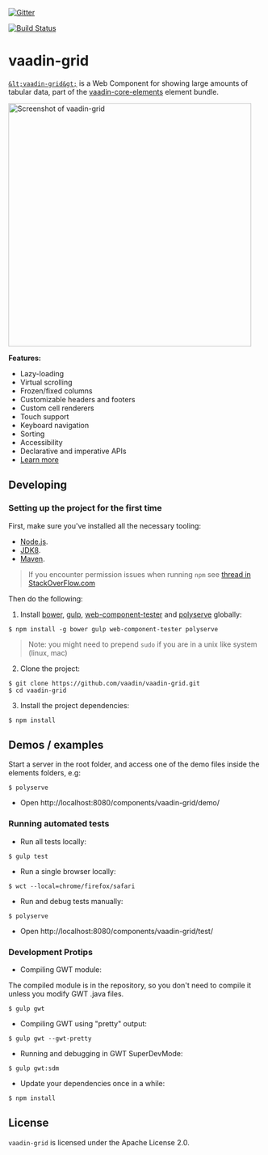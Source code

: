 
[![Gitter](https://badges.gitter.im/Join%20Chat.svg)](https://gitter.im/vaadin/vaadin-core-elements?utm_source=badge&utm_medium=badge&utm_campaign=pr-badge)

[![Build Status](https://travis-ci.org/vaadin/vaadin-grid.svg?branch=master)](https://travis-ci.org/vaadin/vaadin-grid)

# vaadin-grid

[`&lt;vaadin-grid&gt;`](https://vaadin.com/elements/-/element/vaadin-grid) is a Web Component for showing large amounts of tabular data, part of the [vaadin-core-elements](https://vaadin.com/elements) element bundle.

[<img src="https://github.com/vaadin/vaadin-grid/raw/master/screenshot.png" width="481" alt="Screenshot of vaadin-grid" />](https://vaadin.com/elements/-/element/vaadin-grid)

**Features:**
 - Lazy-loading
 - Virtual scrolling
 - Frozen/fixed columns
 - Customizable headers and footers
 - Custom cell renderers
 - Touch support
 - Keyboard navigation
 - Sorting
 - Accessibility
 - Declarative and imperative APIs
 - [Learn more](https://vaadin.com/elements/-/element/vaadin-grid)

## Developing

### Setting up the project for the first time

First, make sure you've installed all the necessary tooling:
- [Node.js](http://nodejs.org).
- [JDK8](http://www.oracle.com/technetwork/java/javase/downloads/index.html).
- [Maven](http://maven.apache.org/download.cgi).

> If you encounter permission issues when running `npm` see [thread in StackOverFlow.com](http://stackoverflow.com/questions/16151018/npm-throws-error-without-sudo)

Then do the following:

1. Install [bower](https://www.npmjs.com/package/bower), [gulp](https://www.npmjs.com/package/gulp), [web-component-tester](https://www.npmjs.com/package/web-component-tester) and [polyserve](https://www.npmjs.com/package/polyserve) globally:
 ```shell
 $ npm install -g bower gulp web-component-tester polyserve
 ```

 > Note: you might need to prepend `sudo` if you are in a unix like system (linux, mac)

2. Clone the project:
 ```shell
 $ git clone https://github.com/vaadin/vaadin-grid.git
 $ cd vaadin-grid
 ```

3. Install the project dependencies:
 ```shell
 $ npm install
 ```

## Demos / examples

Start a server in the root folder, and access one of the demo files inside
the elements folders, e.g:
```shell
$ polyserve
```
- Open http://localhost:8080/components/vaadin-grid/demo/


### Running automated tests

- Run all tests locally:
```shell
$ gulp test
```
- Run a single browser locally:
```shell
$ wct --local=chrome/firefox/safari
```
- Run and debug tests manually:
```shell
$ polyserve
```
- Open http://localhost:8080/components/vaadin-grid/test/


### Development Protips

- Compiling GWT module:

The compiled module is in the repository, so you don't need to compile it unless
you modify GWT .java files.

```shell
$ gulp gwt
```
- Compiling GWT using "pretty" output:
```shell
$ gulp gwt --gwt-pretty
```


- Running and debugging in GWT SuperDevMode:
```shell
$ gulp gwt:sdm
```
- Update your dependencies once in a while:
```shell
$ npm install
```


## License

`vaadin-grid` is licensed under the Apache License 2.0.
